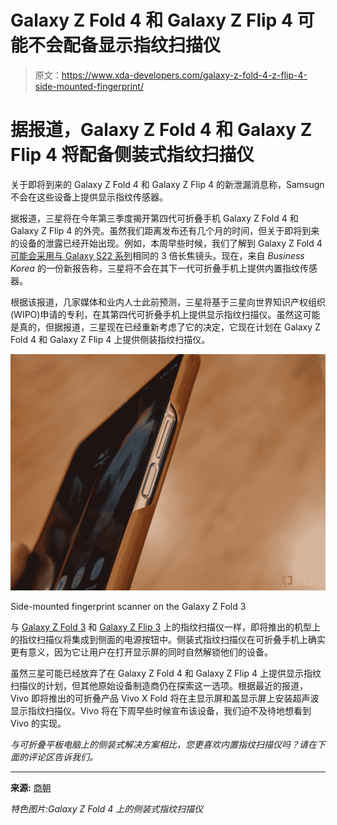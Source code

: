 # Galaxy Z Fold 4 和 Galaxy Z Flip 4 可能不会配备显示指纹扫描仪

> 原文：<https://www.xda-developers.com/galaxy-z-fold-4-z-flip-4-side-mounted-fingerprint/>

# 据报道，Galaxy Z Fold 4 和 Galaxy Z Flip 4 将配备侧装式指纹扫描仪

关于即将到来的 Galaxy Z Fold 4 和 Galaxy Z Flip 4 的新泄漏消息称，Samsugn 不会在这些设备上提供显示指纹传感器。

据报道，三星将在今年第三季度揭开第四代可折叠手机 Galaxy Z Fold 4 和 Galaxy Z Flip 4 的外壳。虽然我们距离发布还有几个月的时间，但关于即将到来的设备的泄露已经开始出现。例如，本周早些时候，我们了解到 Galaxy Z Fold 4 [可能会采用与 Galaxy S22 系列](https://www.xda-developers.com/galaxy-z-fold-4-same-telephoto-camera-galaxy-s22-series/)相同的 3 倍长焦镜头。现在，来自 *Business Korea* 的一份新报告称，三星将不会在其下一代可折叠手机上提供内置指纹传感器。

根据该报道，几家媒体和业内人士此前预测，三星将基于三星向世界知识产权组织(WIPO)申请的专利，在其第四代可折叠手机上提供显示指纹扫描仪。虽然这可能是真的，但据报道，三星现在已经重新考虑了它的决定，它现在计划在 Galaxy Z Fold 4 和 Galaxy Z Flip 4 上提供侧装指纹扫描仪。

 <picture>![Samsung Galaxy Z Fold 3 with leather case on](img/7480bf4ee206b3f15ed48d89faffaeae.png)</picture> 

Side-mounted fingerprint scanner on the Galaxy Z Fold 3

与 [Galaxy Z Fold 3](https://www.xda-developers.com/samsung-galaxy-z-fold-3-review/) 和 [Galaxy Z Flip 3](https://www.xda-developers.com/samsung-galaxy-z-flip-3-review/) 上的指纹扫描仪一样，即将推出的机型上的指纹扫描仪将集成到侧面的电源按钮中。侧装式指纹扫描仪在可折叠手机上确实更有意义，因为它让用户在打开显示屏的同时自然解锁他们的设备。

虽然三星可能已经放弃了在 Galaxy Z Fold 4 和 Galaxy Z Flip 4 上提供显示指纹扫描仪的计划，但其他原始设备制造商仍在探索这一选项。根据最近的报道，Vivo 即将推出的可折叠产品 Vivo X Fold 将在主显示屏和盖显示屏上安装超声波显示指纹扫描仪。Vivo 将在下周早些时候宣布该设备，我们迫不及待地想看到 Vivo 的实现。

*与可折叠平板电脑上的侧装式解决方案相比，您更喜欢内置指纹扫描仪吗？请在下面的评论区告诉我们。*

* * *

**来源:** [商朝](http://www.businesskorea.co.kr/news/articleView.html?idxno=90436)

*特色图片:Galaxy Z Fold 4 上的侧装式指纹扫描仪*